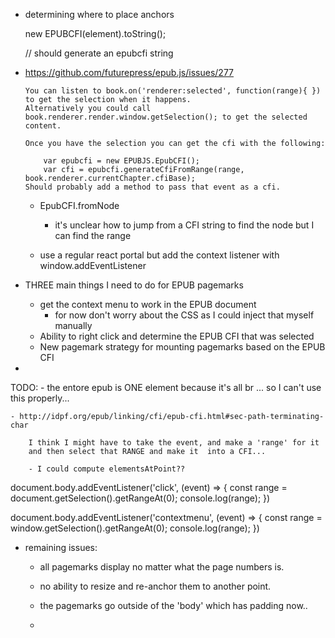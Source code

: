 - determining where to place anchors
 
     new EPUBCFI(element).toString();
     
     // should generate an epubcfi string
     
     


  - https://github.com/futurepress/epub.js/issues/277
        
        You can listen to book.on('renderer:selected', function(range){ }) to get the selection when it happens.
        Alternatively you could call book.renderer.render.window.getSelection(); to get the selected content.
        
        Once you have the selection you can get the cfi with the following:
        
            var epubcfi = new EPUBJS.EpubCFI();
            var cfi = epubcfi.generateCfiFromRange(range, book.renderer.currentChapter.cfiBase);
        Should probably add a method to pass that event as a cfi.

    - EpubCFI.fromNode
    
        - it's unclear how to jump from a CFI string to find the node but I can
          find the range

    - use a regular react portal but add the context listener with window.addEventListener 

- THREE main things I need to do for EPUB pagemarks
    - get the context menu to work in the EPUB document
        - for now don't worry about the CSS as I could inject that myself 
          manually
    - Ability to right click and determine the EPUB CFI that was selected
    - New pagemark strategy for mounting pagemarks based on the EPUB CFI
    
- 

TODO: 
    - the entore epub is ONE element because it's all br ... so I can't use 
      this properly... 

    - http://idpf.org/epub/linking/cfi/epub-cfi.html#sec-path-terminating-char
    
        I think I might have to take the event, and make a 'range' for it
        and then select that RANGE and make it  into a CFI... 
        
        - I could compute elementsAtPoint?? 
        
        
        
document.body.addEventListener('click', (event) => {
    const range = document.getSelection().getRangeAt(0);
    console.log(range);
})

document.body.addEventListener('contextmenu', (event) => {
    const range = window.getSelection().getRangeAt(0);
    console.log(range);
})


- remaining issues:

     - all pagemarks display no matter what the page numbers is.
     
     - no ability to resize and re-anchor them to another point.
     
     - the pagemarks go outside of the 'body' which has padding now..
     - 
